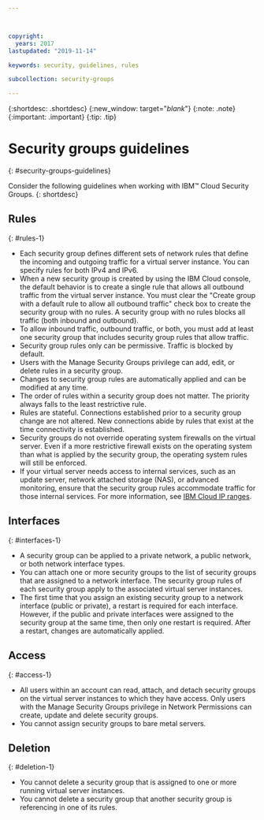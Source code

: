 ```yaml
---



copyright:
  years: 2017
lastupdated: "2019-11-14"

keywords: security, guidelines, rules

subcollection: security-groups

---
```


{:shortdesc: .shortdesc}
{:new_window: target="_blank_"}
{:note: .note}
{:important: .important}
{:tip: .tip}

# Security groups guidelines
{: #security-groups-guidelines}

Consider the following guidelines when working with IBM™ Cloud Security Groups.
{: shortdesc}

## Rules
{: #rules-1}

* Each security group defines different sets of network rules that define the incoming and outgoing traffic for a virtual server instance. You can specify rules for both IPv4 and IPv6.
* When a new security group is created by using the IBM Cloud console, the default behavior is to create a single rule that allows all outbound traffic from the virtual server instance. You must clear the "Create group with a default rule to allow all outbound traffic" check box to create the security group with no rules. A security group with no rules blocks all traffic (both inbound and outbound).
* To allow inbound traffic, outbound traffic, or both, you must add at least one security group that includes security group rules that allow traffic.
* Security group rules only can be permissive. Traffic is blocked by default.
* Users with the Manage Security Groups privilege can add, edit, or delete rules in a security group.
* Changes to security group rules are automatically applied and can be modified at any time.
* The order of rules within a security group does not matter. The priority always falls to the least restrictive rule.
* Rules are stateful. Connections established prior to a security group change are not altered. New connections abide by rules that exist at the time connectivity is established.
* Security groups do not override operating system firewalls on the virtual server. Even if a more restrictive firewall exists on the operating system than what is applied by the security group, the operating system rules will still be enforced.
* If your virtual server needs access to internal services, such as an update server, network attached storage (NAS), or advanced monitoring, ensure that the security group rules accommodate traffic for those internal services. For more information, see [IBM Cloud IP ranges](/docs/hardware-firewall-dedicated?topic=hardware-firewall-dedicated-ibm-cloud-ip-ranges).

## Interfaces
{: #interfaces-1}

* A security group can be applied to a private network, a public network, or both network interface types.
* You can attach one or more security groups to the list of security groups that are assigned to a network interface. The security group rules of each security group apply to the associated virtual server instances.
* The first time that you assign an existing security group to a network interface (public or private), a restart is required for each interface. However, if the public and private interfaces were assigned to the security group at the same time, then only one restart is required. After a restart, changes are automatically applied.

## Access
{: #access-1}

* All users within an account can read, attach, and detach security groups on the virtual server instances to which they have access. Only users with the Manage Security Groups privilege in Network Permissions can create, update and delete security groups.
* You cannot assign security groups to bare metal servers.

## Deletion
{: #deletion-1}

* You cannot delete a security group that is assigned to one or more running virtual server instances.
* You cannot delete a security group that another security group is referencing in one of its rules.
